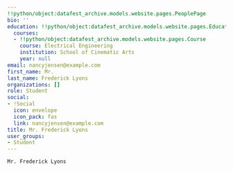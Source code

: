 ```yaml
---
!!python/object:datafest_archive.models.website.pages.PeoplePage
bio: ''
education: !!python/object:datafest_archive.models.website.pages.Education
  courses:
  - !!python/object:datafest_archive.models.website.pages.Course
    course: Electrical Engineering
    institution: School of Cinematic Arts
    year: null
email: nancyjensen@example.com
first_name: Mr.
last_name: Frederick Lyons
organizations: []
role: Student
social:
- !Social
  icon: envelope
  icon_pack: fas
  link: nancyjensen@example.com
title: Mr. Frederick Lyons
user_groups:
- Student
---
```


    Mr. Frederick Lyons
    